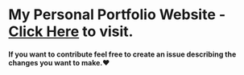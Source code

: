 # My Personal Portfolio Website - [Click Here](https://uttam-singhh.github.io/Portfolio/) to visit.
#### If you want to contribute feel free to create an issue describing the changes you want to make.❤️
